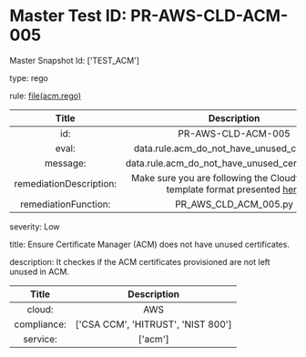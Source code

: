 



# Master Test ID: PR-AWS-CLD-ACM-005


Master Snapshot Id: ['TEST_ACM']

type: rego

rule: [file(acm.rego)]  
  
  
  
  

|Title|Description|
| :---: | :---: |
|id: |PR-AWS-CLD-ACM-005|
|eval: |data.rule.acm_do_not_have_unused_certificate|
|message: |data.rule.acm_do_not_have_unused_certificate_err|
|remediationDescription: |Make sure you are following the Cloudformation template format presented <a href='https://boto3.amazonaws.com/v1/documentation/api/latest/reference/services/acm.html#ACM.Client.describe_certificate' target='_blank'>here</a>|
|remediationFunction: |PR_AWS_CLD_ACM_005.py|


severity: Low

title: Ensure Certificate Manager (ACM) does not have unused certificates.

description: It checkes if the ACM certificates provisioned are not left unused in ACM.  
  
  

|Title|Description|
| :---: | :---: |
|cloud: |AWS|
|compliance: |['CSA CCM', 'HITRUST', 'NIST 800']|
|service: |['acm']|



[file(acm.rego)]: https://github.com/prancer-io/prancer-compliance-test/tree/master/aws/cloud/acm.rego
